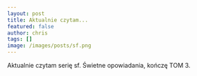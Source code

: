 ```yaml
---
layout: post
title: Aktualnie czytam...
featured: false
author: chris
tags: []
image: /images/posts/sf.png
---
```


<p class='c-content__cc-content'>
Aktualnie czytam serię sf. Świetne opowiadania, kończę TOM 3.
</p>


